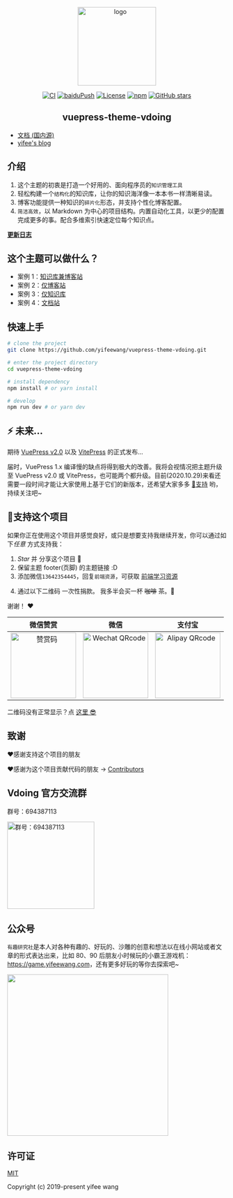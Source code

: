 <p align="center"><a href="https://yifeewang.com/" target="_blank" rel="noopener noreferrer"><img width="180" src="https://cdn.jsdelivr.net/gh/yifeewang/image_store/blog/20200409124835.png" alt="logo"></a></p>

<p align="center">
  <a href="https://github.com/yifeewang/vuepress-theme-vdoing/actions?query=workflow%3ACI"><img src="https://github.com/yifeewang/vuepress-theme-vdoing/workflows/CI/badge.svg" alt="CI"></a>
  <a href="https://github.com/yifeewang/vuepress-theme-vdoing/actions?query=workflow%3AbaiduPush"><img src="https://github.com/yifeewang/vuepress-theme-vdoing/workflows/baiduPush/badge.svg" alt="baiduPush"></a>
  <a href="https://github.com/yifeewang/vuepress-theme-vdoing/blob/master/LICENSE"><img src="https://img.shields.io/github/license/yifeewang/vuepress-theme-vdoing
" alt="License"></a>
  <a href="https://www.npmjs.com/package/vuepress-theme-vdoing"><img alt="npm" src="https://img.shields.io/npm/v/vuepress-theme-vdoing"></a>
  <a href="https://github.com/yifeewang/vuepress-theme-vdoing/stargazers"><img src="https://img.shields.io/github/stars/yifeewang/vuepress-theme-vdoing?logo=ReverbNation&logoColor=rgba(255,255,255,.6)" alt="GitHub stars"></a>

</p>

<h2 align="center">vuepress-theme-vdoing</h2>

- [文档 (国内源)](https://doc.yifeewang.com/)
- [yifee's blog](https://yifeewang.com/)

## 介绍

1. 这个主题的初衷是打造一个好用的、面向程序员的`知识管理工具`
2. 轻松构建一个`结构化`的知识库，让你的知识海洋像一本本书一样清晰易读。
3. 博客功能提供一种知识的`碎片化`形态，并支持个性化博客配置。
4. `简洁高效`，以 Markdown 为中心的项目结构。内置自动化工具，以更少的配置完成更多的事。配合多维索引快速定位每个知识点。

[**更新日志**](https://github.com/yifeewang/vuepress-theme-vdoing/releases)

## 这个主题可以做什么？

- 案例 1：[知识库兼博客站](https://yifeewang.com/)
- 案例 2：[仅博客站](https://yifeewang.github.io/vdoing-demo-blog/)
- 案例 3：[仅知识库](https://yifeewang.github.io/vdoing-demo-repository/)
- 案例 4：[文档站](https://yifeewang.github.io/vuepress-theme-vdoing-doc/)

## 快速上手

```bash
# clone the project
git clone https://github.com/yifeewang/vuepress-theme-vdoing.git

# enter the project directory
cd vuepress-theme-vdoing

# install dependency
npm install # or yarn install

# develop
npm run dev # or yarn dev
```

## ⚡️ 未来...

期待 [VuePress v2.0](https://github.com/vuepress/vuepress-next) 以及 [VitePress](https://github.com/vuejs/vitepress) 的正式发布...

届时，VuePress 1.x 编译慢的缺点将得到极大的改善。我将会视情况把主题升级至 VuePress v2.0 或 VitePress，也可能两个都升级。目前(2020.10.29)来看还需要一段时间才能让大家使用上基于它们的新版本，还希望大家多多 [:sparkling_heart:支持](https://doc.yifeewang.com/pages/1b12ed/) 哟，持续关注吧~

## :sparkling_heart:支持这个项目

如果你正在使用这个项目并感觉良好，或只是想要支持我继续开发，你可以通过如下*任意* 方式支持我：

1. _Star_ 并 分享这个项目 :rocket:
2. 保留主题 footer(页脚) 的主题链接 :D
3. 添加微信`13642354445`，回复`前端资源`，可获取 [前端学习资源](https://github.com/yifeewang/blog-gitalk-comment/wiki/Front-end-Study)
<!-- 4. 轻轻点击一次页面广告 ✨ -->
4. 通过以下二维码 一次性捐款。 我多半会买一杯 ~~咖啡~~ 茶。:tea:

谢谢！ :heart:

|                                                   微信赞赏                                                   |                                                        微信                                                         |                                                       支付宝                                                        |
| :----------------------------------------------------------------------------------------------------------: | :-----------------------------------------------------------------------------------------------------------------: | :-----------------------------------------------------------------------------------------------------------------: |
| <img src="https://cdn.jsdelivr.net/gh/yifeewang/image_store/blog/20200523131533.jpg" alt="赞赏码" width=150> | <img src="https://cdn.jsdelivr.net/gh/yifeewang/image_store/blog/20200410113708.jpg" alt="Wechat QRcode" width=150> | <img src="https://cdn.jsdelivr.net/gh/yifeewang/image_store/blog/20200410113707.jpg" alt="Alipay QRcode" width=150> |

二维码没有正常显示？点 [这里 😎](https://doc.yifeewang.com/pages/1b12ed/)

## 致谢

:heart:感谢支持这个项目的朋友

:heart:感谢为这个项目贡献代码的朋友 → [Contributors](https://github.com/yifeewang/vuepress-theme-vdoing/graphs/contributors)

## Vdoing 官方交流群

群号：694387113

<img src="https://cdn.jsdelivr.net/gh/yifeewang/image_store/blog/20200712122307.jpg" alt="群号：694387113" width="200">

## 公众号

`有趣研究社`是本人对各种有趣的、好玩的、沙雕的创意和想法以在线小网站或者文章的形式表达出来，比如 80、90 后朋友小时候玩的小霸王游戏机：<https://game.yifeewang.com>，还有更多好玩的等你去探索吧~

<img src="https://cdn.jsdelivr.net/gh/yifeewang/image_store@master/blog/扫码_搜索联合传播样式-标准色版.1wp8gd1mhjhc.jpg"  style="width:370px;" />
<!-- <img src="https://cdn.jsdelivr.net/gh/yifeewang/image_store@master/blog/qrcode.zdqv9mlfc0g.jpg"  style="width:30%;" /> -->

## 许可证

[MIT](https://github.com/yifeewang/vuepress-theme-vdoing/blob/master/LICENSE)

Copyright (c) 2019-present yifee wang
